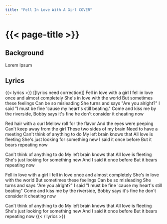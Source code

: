 ```yaml
---
title: "Fell In Love With A Girl COVER"
---
```

# {{< page-title >}}

## Background
Lorem Ipsum

## Lyrics
{{< lyrics >}}
[[lyrics need correction]]
Fell in love with a girl
I fell in love once and almost completely
She's in love with the world
But sometimes these feelings
Can be so misleading
She turns and says "Are you alright?"
I said "I must be fine 'cause my heart's still beating."
Come and kiss me by the riverside,
Bobby says it's fine he don't consider it cheating now

Red hair with a curl
Mellow roll for the flavor
And the eyes were peeping
Can't keep away from the girl
These two sides of my brain
Need to have a meeting
Can't think of anything to do
My left brain knows that
All love is fleeting
She's just looking for something new
I said it once before
But it bears repeating now

Can't think of anything to do
My left brain knows that
All love is fleeting
She's just looking for something new
And I said it once before
But it bears repeating now

Fell in love with a girl
I fell in love once and almost completely
She's in love with the world
But sometimes these feelings
Can be so misleading
She turns and says "Are you alright?"
I said "I must be fine 'cause my heart's still beating"
Come and kiss me by the riverside,
Bobby says it's fine he don't consider it cheating now

Can't think of anything to do
My left brain knows that
All love is fleeting
She's just looking for something new
And I said it once before
But it bears repeating now
{{< / lyrics >}}
